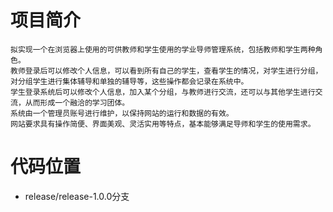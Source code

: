# 项目简介
```text
拟实现一个在浏览器上使用的可供教师和学生使用的学业导师管理系统，包括教师和学生两种角色。
教师登录后可以修改个人信息，可以看到所有自己的学生，查看学生的情况，对学生进行分组，对分组学生进行集体辅导和单独的辅导等，这些操作都会记录在系统中。
学生登录系统后可以修改个人信息，加入某个分组，与教师进行交流，还可以与其他学生进行交流，从而形成一个融洽的学习团体。
系统由一个管理员账号进行维护，以保持网站的运行和数据的有效。
网站要求具有操作简便、界面美观、灵活实用等特点，基本能够满足导师和学生的使用需求。
```

# 代码位置
- release/release-1.0.0分支
